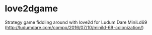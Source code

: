 # love2dgame
Strategy game fiddling around with love2d for Ludum Dare MiniLd69 (http://ludumdare.com/compo/2016/07/10/minild-69-colonization/)
